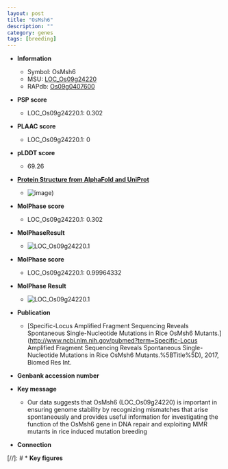```yaml
---
layout: post
title: "OsMsh6"
description: ""
category: genes
tags: [breeding]
---
```


* **Information**  
    + Symbol: OsMsh6  
    + MSU: [LOC_Os09g24220](http://rice.plantbiology.msu.edu/cgi-bin/ORF_infopage.cgi?orf=LOC_Os09g24220)  
    + RAPdb: [Os09g0407600](http://rapdb.dna.affrc.go.jp/viewer/gbrowse_details/irgsp1?name=Os09g0407600)  

* **PSP score**  
    + LOC_Os09g24220.1: 0.302 

* **PLAAC score**  
    + LOC_Os09g24220.1: 0 

* **pLDDT score**
    + 69.26

* **[Protein Structure from AlphaFold and UniProt](https://www.uniprot.org/uniprotkb/A0A0N7KQS3/entry#structure)**
    + ![image](https://ricepsp.github.io/images/A/AF-A0A0N7KQS3-F1.png))

* **MolPhase score**
    + LOC_Os09g24220.1: 0.302

* **MolPhaseResult**
    + ![LOC_Os09g24220.1](https://ricepsp.github.io/pictures/LOC_Os09g/LOC_Os09g24220.1.png)

* **MolPhase score**
    + LOC_Os09g24220.1: 0.99964332

* **MolPhase Result**
    + ![LOC_Os09g24220.1](https://304243504.github.io/Pictures/LOC_Os09g/LOC_Os09g24220.1.png)

* **Publication**  
    + [Specific-Locus Amplified Fragment Sequencing Reveals Spontaneous Single-Nucleotide Mutations in Rice OsMsh6 Mutants.](http://www.ncbi.nlm.nih.gov/pubmed?term=Specific-Locus Amplified Fragment Sequencing Reveals Spontaneous Single-Nucleotide Mutations in Rice OsMsh6 Mutants.%5BTitle%5D), 2017, Biomed Res Int.

* **Genbank accession number**  

* **Key message**  
    + Our data suggests that OsMsh6 (LOC_Os09g24220) is important in ensuring genome stability by recognizing mismatches that arise spontaneously and provides useful information for investigating the function of the OsMsh6 gene in DNA repair and exploiting MMR mutants in rice induced mutation breeding

* **Connection**  

[//]: # * **Key figures**  


